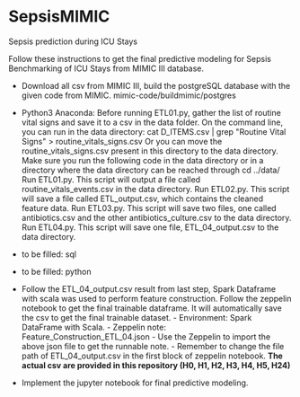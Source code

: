 # SepsisMIMIC
Sepsis prediction during ICU Stays

Follow these instructions to get the final predictive modeling for Sepsis Benchmarking of ICU Stays from MIMIC III database.

- Download all csv from MIMIC III, build the postgreSQL database with the given code from MIMIC.
mimic-code/buildmimic/postgres



- Python3 Anaconda: 
  Before running ETL01.py, gather the list of routine vital signs and save it to a csv in the data folder.
  On the command line, you can run in the data directory:
    cat D_ITEMS.csv | grep "Routine Vital Signs" > routine_vitals_signs.csv
    Or you can move the routine_vitals_signs.csv present in this directory to the data directory.
  Make sure you run the following code in the data directory or in a directory where the data directory can be reached through cd ../data/
  Run ETL01.py. This script will output a file called routine_vitals_events.csv in the data directory.
  Run ETL02.py. This script will save a file called ETL_output.csv, which contains the cleaned feature data.
  Run ETL03.py. This script will save two files, one called antibiotics.csv and the other antibiotics_culture.csv to the data directory.
  Run ETL04.py. This script will save one file, ETL_04_output.csv to the data directory.
  
- to be filled: sql
- to be filled: python

- Follow the ETL_04_output.csv result from last step, Spark Dataframe with scala was used to perform feature construction. 
 Follow the zeppelin notebook to get the final trainable dataframe. It will automatically save the csv to get the final trainable dataset.
 \- Environment: Spark DataFrame with Scala. 
 \- Zeppelin note: Feature_Construction_ETL_04.json
 \- Use the Zeppelin to import the above json file to get the runnable note. 
 \- Remember to change the file path of ETL_04_output.csv in the first block of zeppelin notebook.
    **The actual csv are provided in this repository (H0, H1, H2, H3, H4, H5, H24)**
- Implement the jupyter notebook for final predictive modeling.
